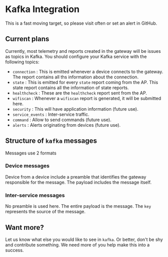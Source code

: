 # Kafka Integration
This is a fast moving target, so please visit often or set an alert in GitHub.

## Current plans
Currently, most telemetry and reports created in the gateway will be issues as topics in Kafka. You should configure 
your Kafka service with the following topics:

- `connection` : This is emitted whenever a device connects to the gateway. The report contains all ths information about the connection. 
- `state` : This is emitted for every `state` report coming from the AP. This state report contains all the information of state reports.  
- `healthcheck` : These are the `healthcheck` report sent from the AP.
- `wifiscan` : Whenever a `wifiscan` report is generated, it will be submitted here.
- `security` : This will have application information (future use).
- `service_events` : Inter-service traffic.
- `command` : Allow to send commands (future use).
- `alerts` : Alerts originating from devices (future use).

## Structure of `kafka` messages
Messages use 2 formats

### Device messages
Device from a device include a preamble that identifies the gateway responsible for the message. The payload 
includes the message itself.

### Inter-service messages
No preamble is used here. The entire payload is the message. The `key` represents the source of the message.

## Want more?
Let us know what else you would like to see in `kafka`. Or better, don't be shy and contribute something. We need more of you 
help make this into a success.